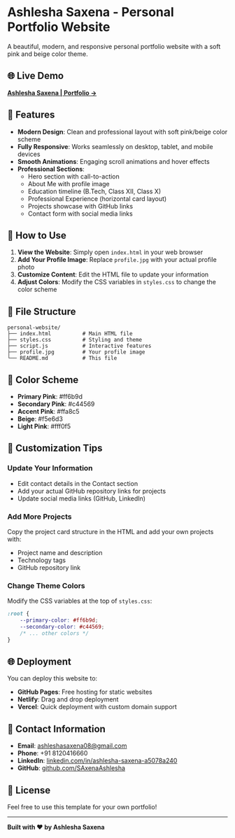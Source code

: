 # Ashlesha Saxena - Personal Portfolio Website

A beautiful, modern, and responsive personal portfolio website with a soft pink and beige color theme.

## 🌐 Live Demo

**[Ashlesha Saxena | Portfolio →](https://mypersonalwebs.netlify.app)**

## 🎨 Features

- **Modern Design**: Clean and professional layout with soft pink/beige color scheme
- **Fully Responsive**: Works seamlessly on desktop, tablet, and mobile devices
- **Smooth Animations**: Engaging scroll animations and hover effects
- **Professional Sections**:
  - Hero section with call-to-action
  - About Me with profile image
  - Education timeline (B.Tech, Class XII, Class X)
  - Professional Experience (horizontal card layout)
  - Projects showcase with GitHub links
  - Contact form with social media links

## 🚀 How to Use

1. **View the Website**: Simply open `index.html` in your web browser
2. **Add Your Profile Image**: Replace `profile.jpg` with your actual profile photo
3. **Customize Content**: Edit the HTML file to update your information
4. **Adjust Colors**: Modify the CSS variables in `styles.css` to change the color scheme

## 📁 File Structure

```
personal-website/
├── index.html          # Main HTML file
├── styles.css          # Styling and theme
├── script.js           # Interactive features
├── profile.jpg         # Your profile image
└── README.md           # This file
```

## 🎨 Color Scheme

- **Primary Pink**: #ff6b9d
- **Secondary Pink**: #c44569
- **Accent Pink**: #ffa8c5
- **Beige**: #f5e6d3
- **Light Pink**: #fff0f5

## 📝 Customization Tips

### Update Your Information
- Edit contact details in the Contact section
- Add your actual GitHub repository links for projects
- Update social media links (GitHub, LinkedIn)

### Add More Projects
Copy the project card structure in the HTML and add your own projects with:
- Project name and description
- Technology tags
- GitHub repository link

### Change Theme Colors
Modify the CSS variables at the top of `styles.css`:
```css
:root {
    --primary-color: #ff6b9d;
    --secondary-color: #c44569;
    /* ... other colors */
}
```

## 🌐 Deployment

You can deploy this website to:
- **GitHub Pages**: Free hosting for static websites
- **Netlify**: Drag and drop deployment
- **Vercel**: Quick deployment with custom domain support

## 📧 Contact Information

- **Email**: ashleshasaxena08@gmail.com
- **Phone**: +91 8120416660
- **LinkedIn**: [linkedin.com/in/ashlesha-saxena-a5078a240](https://linkedin.com/in/ashlesha-saxena-a5078a240)
- **GitHub**: [github.com/SAxenaAshlesha](https://github.com/SAxenaAshlesha)

## 📄 License

Feel free to use this template for your own portfolio!

---

**Built with ❤️ by Ashlesha Saxena**
